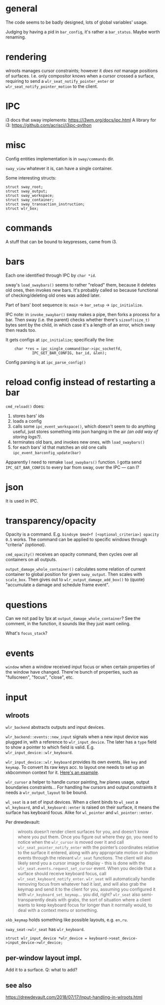 # general

The code seems to be badly designed, lots of global variables' usage.

Judging by having a pid in `bar_config`, it's rather a `bar_status`. Maybe worth renaming.

# rendering

wlroots manages cursor constraints; however it *does not* manage positions of surfaces. I.e. only compositor knows when a cursor crossed a surface, requiring to send a `wlr_seat_notify_pointer_enter` or `wlr_seat_notify_pointer_motion` to the client.

# IPC

i3 docs that sway implements: https://i3wm.org/docs/ipc.html
A library for i3: https://github.com/acrisci/i3ipc-python

# misc

Config entities implementation is in `sway/commands` dir.

`sway_view` whatever it is, can have a single container.

Some interesting structs:

    struct sway_root;
    struct sway_output;
    struct sway_workspace;
    struct sway_container;
    struct sway_transaction_instruction;
    struct wlr_box;

# commands

A stuff that can be bound to keypresses, came from i3.

# bars

Each one identified through IPC by `char *id`.

sway's `load_swaybars()` seems to rather "reload" them, because it deletes old ones, then invokes new bars. It's probably called so because functional of checking/deleting old ones was added later.

Part of bars' boot sequence is: `main` → `bar_setup` → `ipc_initialize`.

IPC note: in `invoke_swaybar()` sway makes a pipe, then forks a process for a bar. Then sway (i.e. the parent) checks whether there's `sizeof(size_t)` bytes sent by the child, in which case it's a length of an error, which sway then reads too.

It gets configs at `ipc_initialize`; specifically the line:

        char *res = ipc_single_command(bar->ipc_socketfd,
                IPC_GET_BAR_CONFIG, bar_id, &len);

Config parsing is at `ipc_parse_config()`

# reload config instead of restarting a bar

`cmd_reload()` does:

1. stores bars' ids
2. loads a config
3. calls some `ipc_event_workspace()`, which doesn't seem to do anything useful, just stores something into json hanging in the air *(an odd way of storing logs?)*.
4. terminates old bars, and invokes new ones, with `load_swaybars()`
5. for each bars' id that matches an old one calls `ipc_event_barconfig_update(bar)`

Apparently I need to remake `load_swaybars()` function. I gotta send `IPC_GET_BAR_CONFIG` to every bar from sway, over the IPC — can I?

# json

It is used in IPC.

# transparency/opacity

Opacity is a command. E.g. `bindsym $mod+f [<optional_criteria>] opacity 0.5` works. The command can be applied to specific windows through "criteria" *(optional)*.

`cmd_opacity()` receives an opacity command, then cycles over all containers on all outputs.

`output_damage_whole_container()` calculates some relation of current container to global position for given `sway_output`. Then scales with `scale_box`. Then gives out to `wlr_output_damage_add_box()` to (quote) "accumulate a damage and schedule frame event".

# questions

Can we not pad by 1px at `output_damage_whole_container`? See the comment, in the function, it sounds like they just want ceiling.

What's `focus_stack`?

# events

`window` when a window received input focus or when certain properties of the window have changed. There're bunch of properties, such as "fullscreen", "focus", "close", etc.

# input

## wlroots

`wlr_backend` abstracts outputs and input devices.

`wlr_backend::events::new_input` signals when a new input device was plugged in, with a reference to `wlr_input_device`. The later has a `type` field to show a pointer to which field is valid. E.g. `wlr_input_device::wlr_keyboard`.

`wlr_input_device::wlr_keyboard` provides its own events, like `key` and `keymap`. To convert its raw keys acc. to layout one needs to set up an xkbcommon context for it. [Here's an example][1].

`wlr_cursor` a helper to handle cursor painting, hw planes usage, output boundaries constraints… For handling hw cursors and output constraints it needs a `wlr_output_layout` to be bound.

`wl_seat` is a set of input devices. When a client binds to `wl_seat` a `wl_keyboard`, and `wl_keyboard::enter` is raised on their surface, it means the surface has keyboard focus. Alike for `wl_pointer` and `wl_pointer::enter`.

Per drewdevault:

> wlroots doesn’t render client surfaces for you, and doesn’t know where you put them. Once you figure out where they go, you need to notice when the `wlr_cursor` is moved over it and call `wlr_seat_pointer_notify_enter` with the pointer’s coordinates relative to the surface it entered, along with any appropriate motion or button events through the relevant `wlr_seat` functions. The client will also likely send you a cursor image to display - this is done with the `wlr_seat.events.request_set_cursor` event.
 > When you decide that a surface should receive keyboard focus, call `wlr_seat_keyboard_notify_enter`. `wlr_seat` will automatically handle removing focus from whatever had it last, and will also grab the keymap and send it to the client for you, assuming you configured it with `wlr_keyboard_set_keymap`… you did, right? `wlr_seat` also semi-transparently deals with grabs, the sort of situation where a client wants to keep keyboard focus for longer than it normally would, to deal with a context menu or something.

`xkb_keymap` holds something like possible layouts, e.g. `en,ru`.

`sway_seat->wlr_seat` has `wlr_keyboard`.

`struct wlr_input_device *wlr_device = keyboard->seat_device->input_device->wlr_device;`

## per-window layout impl.

Add it to a surface. Q: what to add?

## see also

https://drewdevault.com/2018/07/17/Input-handling-in-wlroots.html

[1]: https://github.com/swaywm/wlroots/blob/4984ea49eeaa292d66be9e535d93a4d8185f3e18/examples/simple.c#L114
